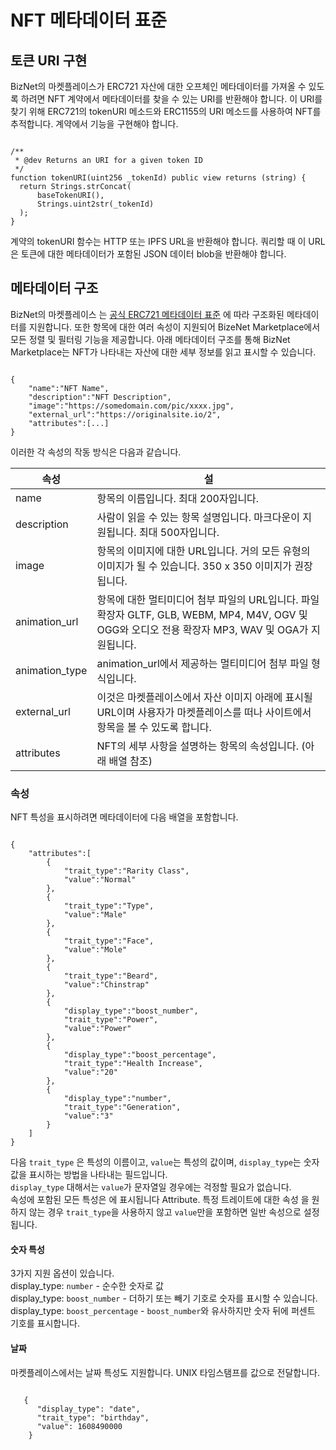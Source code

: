 # **NFT 메타데이터 표준**

## **토큰 URI 구현**

BizNet의 마켓플레이스가 ERC721 자산에 대한 오프체인 메타데이터를 가져올 수 있도록 하려면 NFT 계약에서 메타데이터를 찾을 수 있는 URI를 반환해야 합니다. 
이 URI를 찾기 위해 ERC721의 tokenURI 메소드와 ERC1155의 URI 메소드를 사용하여 NFT를 추적합니다. 계약에서 기능을 구현해야 합니다.

```

/**
 * @dev Returns an URI for a given token ID
 */
function tokenURI(uint256 _tokenId) public view returns (string) {
  return Strings.strConcat(
      baseTokenURI(),
      Strings.uint2str(_tokenId)
  );
}

```

계약의 tokenURI 함수는 HTTP 또는 IPFS URL을 반환해야 합니다. 쿼리할 때 이 URL은 토큰에 대한 메타데이터가 포함된 JSON 데이터 blob을 반환해야 합니다.

## **메타데이터 구조**

BizNet의 마켓플레이스 는 [공식 ERC721 메타데이터 표준](https://github.com/ethereum/EIPs/blob/master/EIPS/eip-721.md) 에 따라 구조화된 메타데이터를 지원합니다. 
또한 항목에 대한 여러 속성이 지원되어 BizeNet Marketplace에서 모든 정렬 및 필터링 기능을 제공합니다. 아래 메타데이터 구조를 통해 BizNet Marketplace는 NFT가 나타내는 자산에 대한 세부 정보를 읽고 표시할 수 있습니다.


```

{
    "name":"NFT Name",
    "description":"NFT Description",
    "image":"https://somedomain.com/pic/xxxx.jpg",
    "external_url":"https://originalsite.io/2",
    "attributes":[...]
}

```

이러한 각 속성의 작동 방식은 다음과 같습니다.

| 속성             | 설                                                                                                                                                         |
|----------------|-----------------------------------------------------------------------------------------------------------------------------------------------------------|
| name           | 항목의 이름입니다. 최대 200자입니다.                                                                                                                                    |
| description    | 사람이 읽을 수 있는 항목 설명입니다. 마크다운이 지원됩니다. 최대 500자입니다.                                                                                                            |
| image          | 항목의 이미지에 대한 URL입니다. 거의 모든 유형의 이미지가 될 수 있습니다. 350 x 350 이미지가 권장됩니다.                                                                                        |
| animation_url  | 항목에 대한 멀티미디어 첨부 파일의 URL입니다. 파일 확장자 GLTF, GLB, WEBM, MP4, M4V, OGV 및 OGG와 오디오 전용 확장자 MP3, WAV 및 OGA가 지원됩니다.                                                |
| animation_type | animation_url에서 제공하는 멀티미디어 첨부 파일 형식입니다. |
| external_url   | 이것은 마켓플레이스에서 자산 이미지 아래에 표시될 URL이며 사용자가 마켓플레이스를 떠나 사이트에서 항목을 볼 수 있도록 합니다.|
| attributes     | NFT의 세부 사항을 설명하는 항목의 속성입니다. (아래 배열 참조)|

### 속성
NFT 특성을 표시하려면 메타데이터에 다음 배열을 포함합니다.

```

{
    "attributes":[
        {
            "trait_type":"Rarity Class",
            "value":"Normal"
        },
        {
            "trait_type":"Type",
            "value":"Male"
        },
        {
            "trait_type":"Face",
            "value":"Mole"
        },
        {
            "trait_type":"Beard",
            "value":"Chinstrap"
        },
        {
            "display_type":"boost_number",
            "trait_type":"Power",
            "value":"Power"
        },
        {
            "display_type":"boost_percentage",
            "trait_type":"Health Increase",
            "value":"20"
        },
        {
            "display_type":"number",
            "trait_type":"Generation",
            "value":"3"
        }
    ]
}

```
다음 `trait_type` 은 특성의 이름이고, `value`는 특성의 값이며, `display_type`는 숫자 값을 표시하는 방법을 나타내는 필드입니다.  
`display_type` 대해서는 `value`가 문자열일 경우에는 걱정할 필요가 없습니다.  
속성에 포함된 모든 특성은 에 표시됩니다 Attribute. 특정 트레이트에 대한 속성 을 원하지 않는 경우 `trait_type`을 사용하지 않고 `value`만을 포함하면 일반 속성으로 설정됩니다.  

#### 숫자 특성  
3가지 지원 옵션이 있습니다.  
display_type: `number` - 순수한 숫자로 값  
display_type: `boost_number` - 더하기 또는 빼기 기호로 숫자를 표시할 수 있습니다.  
display_type: `boost_percentage` - `boost_number`와 유사하지만 숫자 뒤에 퍼센트 기호를 표시합니다.  

#### 날짜  
마켓플레이스에서는 날짜 특성도 지원합니다. UNIX 타임스탬프를 값으로 전달합니다.
```

   {
      "display_type": "date", 
      "trait_type": "birthday", 
      "value": 1608490000
    }
    
```